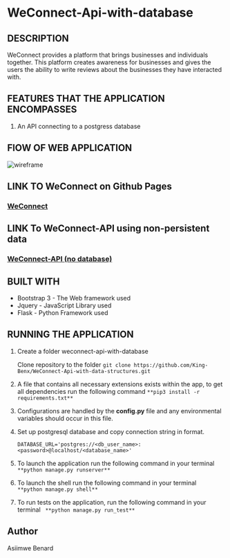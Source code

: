 # WeConnect-Api-with-database
## DESCRIPTION
WeConnect provides a platform that brings businesses and individuals together. This platform 
creates awareness for businesses and gives the users the ability to write reviews about the 
businesses they have interacted with.

## FEATURES THAT THE APPLICATION ENCOMPASSES
1. An API connecting to a postgress database

## FlOW OF WEB APPLICATION
![wireframe](https://github.com/King-Benx/WeConnect-ui-designs/blob/master/designs/wireframes/wireframes.png)

## LINK TO WeConnect on Github Pages
### [WeConnect](https://king-benx.github.io/)

## LINK To WeConnect-API using non-persistent data
### [WeConnect-API (no database)](https://evening-gorge-56404.herokuapp.com/)

## BUILT WITH
* Bootstrap 3 - The Web framework used
* Jquery - JavaScript Library used
* Flask - Python Framework used
## RUNNING THE APPLICATION
1. Create a folder weconnect-api-with-database

   Clone repository to the folder
   ``` git clone https://github.com/King-Benx/WeConnect-Api-with-data-structures.git ```
1. A file that contains all necessary extensions exists within the app, to get all dependencies run the following command
  ```**pip3 install -r requirements.txt**```
2. Configurations are handled by the **config.py** file and any environmental variables should occur in this file.
3. Set up postgresql database and copy connection string in format.

    ``` DATABASE_URL='postgres://<db_user_name>:<password>@localhost/<database_name>' ```

4. To launch the application run the following command in your terminal
```**python manage.py runserver**```
5. To launch the shell run the following command in your terminal
``` **python manage.py shell**```
6. To run tests on the application, run the following command in your terminal
``` **python manage.py run_test**```
## Author
Asiimwe Benard
